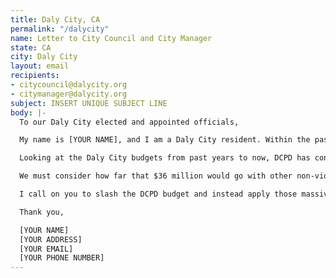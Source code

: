 ```yaml
---
title: Daly City, CA
permalink: "/dalycity"
name: Letter to City Council and City Manager
state: CA
city: Daly City
layout: email
recipients:
- citycouncil@dalycity.org
- citymanager@dalycity.org
subject: INSERT UNIQUE SUBJECT LINE
body: |-
  To our Daly City elected and appointed officials,

  My name is [YOUR NAME], and I am a Daly City resident. Within the past week, we have seen a nationwide movement take to our streets in protest and outrage at the brutalization of Black people in our country at the hands of the police. The discussion has branched to whether the violent enforcement strategies of police actually keep us safe and are helpful to our community, and I believe we need to address that here in Daly City. We must acknowledge and dismantle the waste and harm of our police budget.

  Looking at the Daly City budgets from past years to now, DCPD has constantly been awarded a colossal share of our city's expenditures, far more than the rest of our services provided. This year, the allocation for DCPD was $36,691,658, which is 40% of our total city budget. Forty Percent! The next closest item in the budget is our Fire Department at 23%. And to what end? DCPD are not showing in budget reports that their massive resources have kept us safer. We are seeing that police around the country are violent, racist, and wasteful, and that's what we're financially empowering in our community above all other services. What we are also seeing is more and more evidence that community safety is much more likely to occur when people's needs are being met.

  We must consider how far that $36 million would go with other non-violent, prevention-oriented services that address our livelihoods and humanity such as health services, social services, infrastructure, childcare assistance, homelessness services, libraries, and our parks and recreation services. We need to reimagine public safety to address root causes rather than defaulting to violence - which is disproportionately used against our Black neighbors (and others who've been targeted by police historically). Additionally with COVID-19 affecting our community's economy for the forseeable future, budget cuts will likely be made; we must start with DCPD before anything else.

  I call on you to slash the DCPD budget and instead apply those massive resources towards these stated alternatives. Help us keep Daly City truly safe, healthy, and prosperous. and join me, your fellow residents, and the rest of the country in moving away from violent policing and toward a just society.

  Thank you,

  [YOUR NAME]
  [YOUR ADDRESS]
  [YOUR EMAIL]
  [YOUR PHONE NUMBER]
---
```


